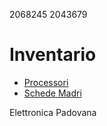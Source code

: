 2068245
2043679

# Inventario

* [Processori](./processori.md)
* [Schede Madri](./schede_madri.md)



Elettronica Padovana

